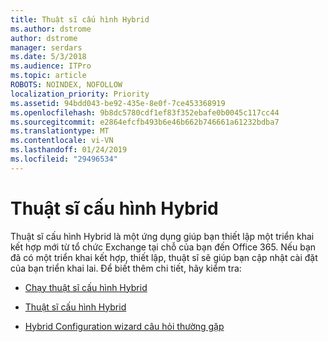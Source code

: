 ```yaml
---
title: Thuật sĩ cấu hình Hybrid
ms.author: dstrome
author: dstrome
manager: serdars
ms.date: 5/3/2018
ms.audience: ITPro
ms.topic: article
ROBOTS: NOINDEX, NOFOLLOW
localization_priority: Priority
ms.assetid: 94bdd043-be92-435e-8e0f-7ce453368919
ms.openlocfilehash: 9b8dc5780cdf1ef83f352ebafe0b0045c117cc44
ms.sourcegitcommit: e2864efcfb493b6e46b662b746661a61232bdba7
ms.translationtype: MT
ms.contentlocale: vi-VN
ms.lasthandoff: 01/24/2019
ms.locfileid: "29496534"
---
```

# <a name="hybrid-configuration-wizard"></a>Thuật sĩ cấu hình Hybrid

Thuật sĩ cấu hình Hybrid là một ứng dụng giúp bạn thiết lập một triển khai kết hợp mới từ tổ chức Exchange tại chỗ của bạn đến Office 365. Nếu bạn đã có một triển khai kết hợp, thiết lập, thuật sĩ sẽ giúp bạn cập nhật cài đặt của bạn triển khai lai. Để biết thêm chi tiết, hãy kiểm tra:
  
- [Chạy thuật sĩ cấu hình Hybrid](https://technet.microsoft.com/en-us/library/mt595788%28v=exchg.150%29.aspx)
    
- [Thuật sĩ cấu hình Hybrid](https://technet.microsoft.com/en-us/library/hh529921%28v=exchg.150%29.aspx)
    
- [Hybrid Configuration wizard câu hỏi thường gặp](https://technet.microsoft.com/en-us/library/mt488940%28v=exchg.150%29.aspx)
    

